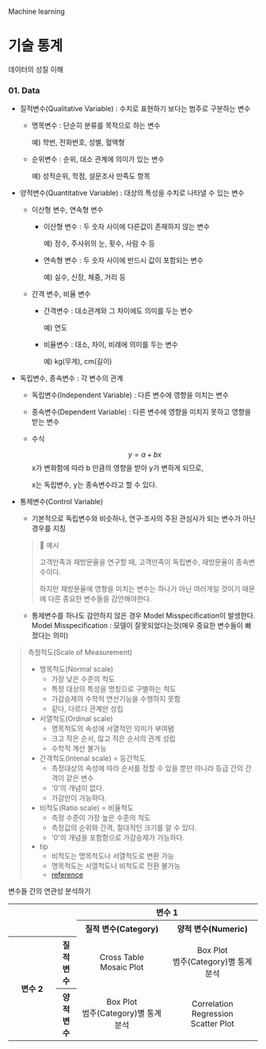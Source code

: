 Machine learning

# 기술 통계



데이터의 성질 이해

### 01. Data

- 질적변수(Qualitative Variable) : 수치로 표현하기 보다는 범주로 구분하는 변수

  - 명목변수 : 단순히 분류를 목적으로 하는 변수

    예) 학번, 전화번호, 성별, 혈액형

  - 순위변수 : 순위, 대소 관계에 의미가 있는 변수

    예) 성적순위, 학점, 설문조사 만족도 항목

- 양적변수(Quantitative Variable) : 대상의 특성을 수치로 나타낼 수 있는 변수

  - 이산형 변수, 연속형 변수

    - 이산형 변수 : 두 숫자 사이에 다른값이 존재하지 않는 변수

      예) 정수, 주사위의 눈, 횟수, 사람 수 등

    - 연속형 변수 : 두 숫자 사이에 반드시 값이 포함되는 변수

      예) 실수, 신장, 체중, 거리 등

  - 간격 변수, 비율 변수

    - 간격변수 : 대소관계와 그 차이에도 의미를 두는 변수

      예) 연도

    - 비율변수 : 대소, 차이, 비례에 의미를 두는 변수

      예) kg(무게), cm(길이)

- 독립변수, 종속변수 : 각 변수의 관계

  - 독립변수(Independent Variable) : 다른 변수에 영향을 미치는 변수

  - 종속변수(Dependent Variable) : 다른 변수에 영향을 미치지 못하고 영향을 받는 변수

  - 수식

      $$
      y = a + bx
      $$
      x가 변화함에 따라 b 만큼의 영향을 받아 y가 변하게 되므로, 
      
      x는 독립변수, y는 종속변수라고 할 수 있다.

- 통제변수(Control Variable)

  - 기본적으로 독립변수와 비슷하나, 연구·조사의 주된 관심사가 되는 변수가 아닌 경우를 지칭

  > 📄 예시
  >
  > 고객만족과 재방문율을 연구할 때, 고객만족이 독립변수, 재방문율이 종속변수이다.
  >
  > 하지만 재방문율에 영향을 미치는 변수는 하나가 아닌 여러개일 것이기 때문에 다른 중요한 변수들을 감안해야한다.

  - 통제변수를 하나도 감안하지 않은 경우 Model Misspecification이 발생한다.
    Model Misspecification : 모델이 잘못되었다는것(매우 중요한 변수들이 빠졌다는 의미)




> 측정척도(Scale of Measurement)
>
> - 명목척도(Normal scale)
>   - 가장 낮은 수준의 척도
>   - 특정 대상의 특성을 명칭으로 구별하는 척도
>   - 가감승제의 수학적 연산기능을 수행하지 못함
>   - 같다, 다르다 관계만 성립
> - 서열척도(Ordinal scale)
>   - 명목척도의 속성에 서열적인 의미가 부여됌
>   - 크고 작은 순서, 많고 적은 순서의 관계 성립
>   - 수학적 계산 불가능
> - 간격척도(Intenal scale) = 등간척도
>   - 측정대상의 속성에 따라 순서를 정할 수 있을 뿐만 아니라 등급 간의 간격이 같은 변수
>   - '0'의 개념이 없다.
>   - 가감만이 가능하다.
> - 비척도(Ratio scale) = 비율척도
>   - 측정 수준이 가장 높은 수준의 척도
>   - 측정값의 순위와 간격, 절대적인 크기를 알 수 있다.
>   - '0'의 개념을 포함함으로 가감승제가 가능하다.
> - tip
>   - 비척도는 명목척도나 서열척도로 변환 가능
>   - 명목척도는 서열척도나 비척도로 전환 불가능
>   - [reference](http://contents.kocw.or.kr/KOCW/document/2014/wonkwang/leejeongmi/1.pdf)

변수들 간의 연관성 분석하기

<table>
  <tr>
    <th colspan='2' rowspan='2'></th>
    <th colspan='2' style="text-align:center;">변수 1</th>
  </tr>
  <tr>
    <th style="text-align:center;">질적 변수(Category)</th>
    <th style="text-align:center;">양적 변수(Numeric)</th>  
  </tr>
  <tr>
    <th rowspan='2' width='80'>변수 2</th>
    <th style="text-align:center;">질적<br>변수</th>
    <td style="text-align:center;">Cross Table<br>Mosaic Plot</td>
    <td style="text-align:center;">Box Plot<br>범주(Category)별 통계 분석</td>  
  </tr>
  <tr>
    <th style="text-align:center;">양적<br>변수</th>
    <td style="text-align:center;">Box Plot<br>범주(Category)별 통계 분석</td>
    <td style="text-align:center;">Correlation<br>Regression<br>Scatter Plot</td>  
  </tr>
</table>
